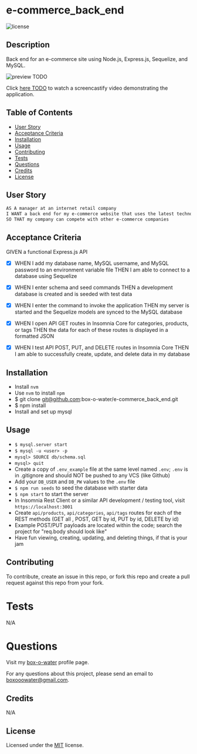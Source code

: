 # e-commerce_back_end

![license](https://img.shields.io/static/v1?label=license&message=MIT&color=blue)

## Description

Back end for an e-commerce site using Node.js, Express.js, Sequelize, and MySQL.

![preview TODO]()

Click [here TODO]() to watch a screencastify video demonstrating the application.

## Table of Contents

- [User Story](#user-story)
- [Acceptance Criteria](#acceptance-criteria)
- [Installation](#installation)
- [Usage](#usage)
- [Contributing](#contributing)
- [Tests](#tests)
- [Questions](#questions)
- [Credits](#credits)
- [License](#license)

## User Story

```md
AS A manager at an internet retail company
I WANT a back end for my e-commerce website that uses the latest technologies
SO THAT my company can compete with other e-commerce companies
```

## Acceptance Criteria

GIVEN a functional Express.js API

- [x] WHEN I add my database name, MySQL username, and MySQL password to an environment variable file
      THEN I am able to connect to a database using Sequelize

- [x] WHEN I enter schema and seed commands
      THEN a development database is created and is seeded with test data

- [x] WHEN I enter the command to invoke the application
      THEN my server is started and the Sequelize models are synced to the MySQL database

- [x] WHEN I open API GET routes in Insomnia Core for categories, products, or tags
      THEN the data for each of these routes is displayed in a formatted JSON

- [x] WHEN I test API POST, PUT, and DELETE routes in Insomnia Core
      THEN I am able to successfully create, update, and delete data in my database

## Installation

- Install `nvm`
- Use `nvm` to install `npm`
- $ git clone git@github.com:box-o-water/e-commerce_back_end.git
- $ npm install
- Install and set up mysql

## Usage

- `$ mysql.server start`
- `$ mysql -u <user> -p`
- `mysql> SOURCE db/schema.sql`
- `mysql> quit`
- Create a copy of `.env_example` file at the same level named `.env`; `.env` is in .gitignore and should NOT be pushed to any VCS (like Github)
- Add your `DB_USER` and `DB_PW` values to the `.env` file
- `$ npm run seeds` to seed the database with starter data
- `$ npm start` to start the server
- In Insomnia Rest Client or a similar API development / testing tool, visit `https://localhost:3001`
- Create `api/products`, `api/categories`, `api/tags` routes for each of the REST methods (GET all , POST, GET by id, PUT by id, DELETE by id)
- Example POST/PUT payloads are located within the code; search the project for "req.body should look like"
- Have fun viewing, creating, updating, and deleting things, if that is your jam

## Contributing

To contribute, create an issue in this repo, or fork this repo and create a pull request against this repo from your fork.

# Tests

N/A

# Questions

Visit my [box-o-water](https://github.com/box-o-water) profile page.

For any questions about this project, please send an email to <boxooowater@gmail.com>.

## Credits

N/A

## License

Licensed under the [MIT](/LICENSE) license.
